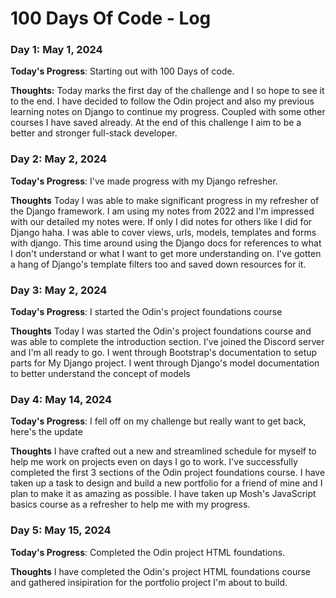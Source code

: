 # 100 Days Of Code - Log

### Day 1: May 1, 2024

**Today's Progress**: Starting out with 100 Days of code.

**Thoughts:** Today marks the first day of the challenge and I so hope to see it to the end. I have decided to follow the Odin project and also my previous learning notes on Django to continue my progress. Coupled with some other courses I have saved already. At the end of this challenge I aim to be a better and stronger full-stack developer.

### Day 2: May 2, 2024

**Today's Progress**: I've made progress with my Django refresher.

**Thoughts** Today I was able to make significant progress in my refresher of the Django framework. I am using my notes from 2022 and I'm impressed with our detailed my notes were. If only I did notes for others like I did for Django haha. I was able to cover views, urls, models, templates and forms with django. This time around using the Django docs for references to what I don't understand or what I want to get more understanding on. I've gotten a hang of Django's template filters too and saved down resources for it.

### Day 3: May 2, 2024

**Today's Progress**: I started the Odin's project foundations course

**Thoughts** Today I was started the Odin's project foundations course and was able to complete the introduction section. I've joined the Discord server and I'm all ready to go. I went through Bootstrap's documentation to setup parts for My Django project. I went through Django's model documentation to better understand the concept of models

### Day 4: May 14, 2024

**Today's Progress**: I fell off on my challenge but really want to get back, here's the update

**Thoughts** I have crafted out a new and streamlined schedule for myself to help me work on projects even on days I go to work. I've successfully completed the first 3 sections of the Odin project foundations course. I have taken up a task to design and build a new portfolio for a friend of mine and I plan to make it as amazing as possible. I have taken up Mosh's JavaScript basics course as a refresher to help me with my progress.

### Day 5: May 15, 2024

**Today's Progress**: Completed the Odin project HTML foundations.

**Thoughts** I have completed the Odin's project HTML foundations course and gathered insipiration for the portfolio project I'm about to build.
